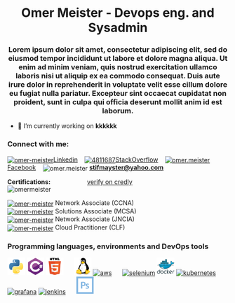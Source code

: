 <h1 align="center">Omer Meister - Devops eng. and Sysadmin</h1>
<h3 align="center">Lorem ipsum dolor sit amet, consectetur adipiscing elit, sed do eiusmod tempor incididunt ut labore et dolore magna aliqua. Ut enim ad minim veniam, quis nostrud exercitation ullamco laboris nisi ut aliquip ex ea commodo consequat. Duis aute irure dolor in reprehenderit in voluptate velit esse cillum dolore eu fugiat nulla pariatur. Excepteur sint occaecat cupidatat non proident, sunt in culpa qui officia deserunt mollit anim id est laborum.</h3>


- 🔭 I’m currently working on **kkkkkk**

<h3 align="left">Connect with me:</h3>

<a href="https://linkedin.com/in/omer-meister" target="blank"><img align="center" src="https://raw.githubusercontent.com/rahuldkjain/github-profile-readme-generator/master/src/images/icons/Social/linked-in-alt.svg" alt="omer-meister" height="20" width="26" />Linkedin</a>
&nbsp;&nbsp;
<a href="https://stackoverflow.com/users/4811687" target="blank"><img align="center" src="https://raw.githubusercontent.com/rahuldkjain/github-profile-readme-generator/master/src/images/icons/Social/stack-overflow.svg" alt="4811687" height="20" width="26" />StackOverflow</a>
&nbsp;&nbsp;
<a href="https://fb.com/omer.meister" target="blank"><img align="center" src="https://raw.githubusercontent.com/rahuldkjain/github-profile-readme-generator/master/src/images/icons/Social/facebook.svg" alt="omer.meister" height="20" width="26" />Facebook</a>
&nbsp;&nbsp;
<img align="center" src="https://s3.amazonaws.com/meister.public.resources/general_images/mail-icon.png" alt="omer.meister" height="24" width="26" />&nbsp;**stifmayster@yahoo.com**


<strong>Certifications:&nbsp;&nbsp;&nbsp;&nbsp;&nbsp;&nbsp;&nbsp;&nbsp;&nbsp;&nbsp;&nbsp;&nbsp;&nbsp;&nbsp;&nbsp;&nbsp;&nbsp;&nbsp;&nbsp;&nbsp;&nbsp;&nbsp;&nbsp;&nbsp;</strong>
<a href="https://www.credly.com/users/omer-meister/badges" target="blank">verify on credly</a>
&nbsp;&nbsp;&nbsp;&nbsp;&nbsp;&nbsp;&nbsp;&nbsp;&nbsp;&nbsp;&nbsp;&nbsp;&nbsp;&nbsp;&nbsp;&nbsp;&nbsp;&nbsp;&nbsp;&nbsp;&nbsp;&nbsp;&nbsp;&nbsp;&nbsp;&nbsp;&nbsp;&nbsp;&nbsp;&nbsp;
<img src="https://komarev.com/ghpvc/?username=omermeister&label=Profile%20views&color=0e75b6&style=flat" alt="omermeister" />
<p align="left">
<a href="https://www.cisco.com/c/en/us/training-events/training-certifications/certifications/associate/ccna.html" target="blank"><img align="center" src="https://genesisbcs.com/wp-content/uploads/2016/12/cisco2.png" alt="omer-meister" height="30" width="64" /></a> Network Associate (CCNA)<br>
<a href="https://www.techtarget.com/whatis/definition/MCSA-Microsoft-Certified-Solutions-Associate" target="blank"><img align="center" src="https://upload.wikimedia.org/wikipedia/commons/thumb/9/96/Microsoft_logo_%282012%29.svg/1280px-Microsoft_logo_%282012%29.svg.png" alt="omer-meister" height="20" width="93" /></a> Solutions Associate (MCSA) <br>
<a href="https://www.juniper.net/us/en/training/certification/tracks/junos/jncia-junos.html" target="blank"><img align="center" src="https://s3.amazonaws.com/meister.public.resources/general_images/juniper_networks_black.png" alt="omer-meister" height="22" width="76" /></a> Network Associate (JNCIA) <br>
<a href="https://aws.amazon.com/certification/certified-cloud-practitioner" target="blank"><img align="center" src="https://s3.amazonaws.com/meister.public.resources/general_images/aws-rectangle.png" alt="omer-meister" height="30" width="46" /></a> Cloud Practitioner (CLF)
</p>

<h3 align="left">Programming languages, environments and DevOps tools </h3>
<p align="left"> 
<a href="https://www.python.org" target="_blank" rel="noreferrer"> <img src="https://raw.githubusercontent.com/devicons/devicon/master/icons/python/python-original.svg" alt="python" width="40" height="40"/></a> 
<a href="https://www.w3schools.com/cs/" target="_blank" rel="noreferrer"> <img src="https://raw.githubusercontent.com/devicons/devicon/master/icons/csharp/csharp-original.svg" alt="csharp" width="40" height="40"/></a>
<a href="https://www.w3.org/html/" target="_blank" rel="noreferrer"> <img src="https://raw.githubusercontent.com/devicons/devicon/master/icons/html5/html5-original-wordmark.svg" alt="html5" width="40" height="40"/></a>
&nbsp;&nbsp;&nbsp;&nbsp;
<a href="https://www.linux.org/" target="_blank" rel="noreferrer"> <img src="https://raw.githubusercontent.com/devicons/devicon/master/icons/linux/linux-original.svg" alt="linux" width="40" height="40"/></a>
<a href="https://aws.amazon.com/" target="_blank" rel="noreferrer"> <img src="https://s3.amazonaws.com/meister.public.resources/general_images/aws+square.png" alt="aws" width="40" height="40"/></a>
&nbsp;&nbsp;&nbsp;&nbsp;
<a href="https://www.selenium.dev" target="_blank" rel="noreferrer"> <img src="https://raw.githubusercontent.com/detain/svg-logos/780f25886640cef088af994181646db2f6b1a3f8/svg/selenium-logo.svg" alt="selenium" width="40" height="40"/></a>
<a href="https://www.docker.com/" target="_blank" rel="noreferrer"> <img src="https://raw.githubusercontent.com/devicons/devicon/master/icons/docker/docker-original-wordmark.svg" alt="docker" width="40" height="40"/></a>
<a href="https://kubernetes.io" target="_blank" rel="noreferrer"> <img src="https://www.vectorlogo.zone/logos/kubernetes/kubernetes-icon.svg" alt="kubernetes" width="40" height="40"/></a>
<a href="https://grafana.com" target="_blank" rel="noreferrer"> <img src="https://www.vectorlogo.zone/logos/grafana/grafana-icon.svg" alt="grafana" width="40" height="40"/></a>
<a href="https://www.jenkins.io" target="_blank" rel="noreferrer"> <img src="https://www.vectorlogo.zone/logos/jenkins/jenkins-icon.svg" alt="jenkins" width="40" height="40"/></a>
&nbsp;&nbsp;&nbsp;&nbsp;
<a href="https://www.photoshop.com/en" target="_blank" rel="noreferrer"> <img src="https://raw.githubusercontent.com/devicons/devicon/master/icons/photoshop/photoshop-line.svg" alt="photoshop" width="40" height="40"/></a>
</p>

